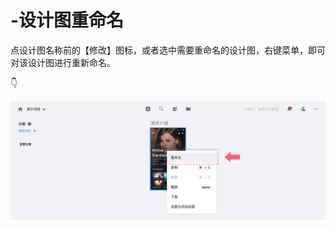 # -设计图重命名

点设计图名称前的【修改】图标，或者选中需要重命名的设计图，右键菜单，即可对该设计图进行重新命名。

 👇

![](../../../.gitbook/assets/6%20%284%29.png)

